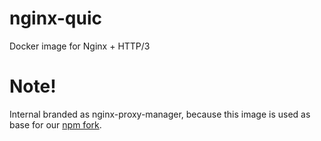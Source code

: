 # nginx-quic
Docker image for Nginx + HTTP/3

# Note!
Internal branded as nginx-proxy-manager, because this image is used as base for our [npm fork](https://github.com/ZoeyVid/nginx-proxy-manager).

